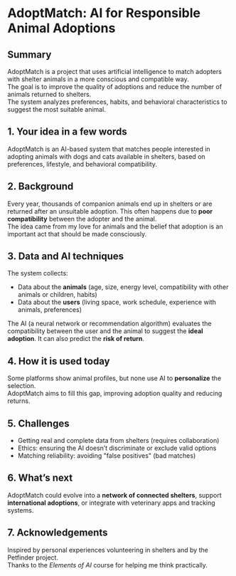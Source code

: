 # AdoptMatch: AI for Responsible Animal Adoptions

## Summary  
AdoptMatch is a project that uses artificial intelligence to match adopters with shelter animals in a more conscious and compatible way.  
The goal is to improve the quality of adoptions and reduce the number of animals returned to shelters.  
The system analyzes preferences, habits, and behavioral characteristics to suggest the most suitable animal.

## 1. Your idea in a few words  
AdoptMatch is an AI-based system that matches people interested in adopting animals with dogs and cats available in shelters, based on preferences, lifestyle, and behavioral compatibility.

## 2. Background  
Every year, thousands of companion animals end up in shelters or are returned after an unsuitable adoption. This often happens due to **poor compatibility** between the adopter and the animal.  
The idea came from my love for animals and the belief that adoption is an important act that should be made consciously.

## 3. Data and AI techniques  
The system collects:  
- Data about the **animals** (age, size, energy level, compatibility with other animals or children, habits)  
- Data about the **users** (living space, work schedule, experience with animals, preferences)

The AI (a neural network or recommendation algorithm) evaluates the compatibility between the user and the animal to suggest the **ideal adoption**. It can also predict the **risk of return**.

## 4. How it is used today  
Some platforms show animal profiles, but none use AI to **personalize** the selection.  
AdoptMatch aims to fill this gap, improving adoption quality and reducing returns.

## 5. Challenges  
- Getting real and complete data from shelters (requires collaboration)  
- Ethics: ensuring the AI doesn’t discriminate or exclude valid options  
- Matching reliability: avoiding "false positives" (bad matches)

## 6. What’s next  
AdoptMatch could evolve into a **network of connected shelters**, support **international adoptions**, or integrate with veterinary apps and tracking systems.

## 7. Acknowledgements  
Inspired by personal experiences volunteering in shelters and by the Petfinder project.  
Thanks to the *Elements of AI* course for helping me think practically.

